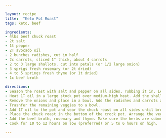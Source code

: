 ```yaml
---

layout: recipe
title:  "Keto Pot Roast"
tags: keto, beef 

ingredients:
- 4lbs beef chuck roast
- 2t salt
- 1t pepper
- 2T avocado oil
- 2 bunches radishes, cut in half
- 2c carrots, sliced 1" thick, about 4 carrots
- 2 to 3 large shallots, cut into petals (or 1/2 large onion)
- 3 sprigs fresh rosemary (or 2t dried)
- 4 to 5 springs fresh thyme (or 1t dried)
- 1c beef broth

directions:
- Season the roast with salt and pepper on all sides, rubbing it in. Let sit for 30 to 45 minutes to come to room temperature.
- Heat 1T oil in a large stock pot over medium-high heat. Add the shallots/onion and cook until browned, stirring ocassionally, about 5 minutes.
- Remove the onions and place in a bowl. Add the radishes and carrots and cook until browned, about 7 minutes.
- Trasnfer the remaining veggies to a bowl.
- Add 1T oil to the pot and sear the chuck roast on all sides until browned, about 2 minutes per side.
- Place the chuck roast in the bottom of the crock pot. Arrange the veggies around the sides and top.
- Add the beef broth, rosemary and thyme. Make sure the herbs are submerged in the broth.
- Cook for 10 to 12 hours on low (preferred) or 5 to 6 hours on high.

---
```


